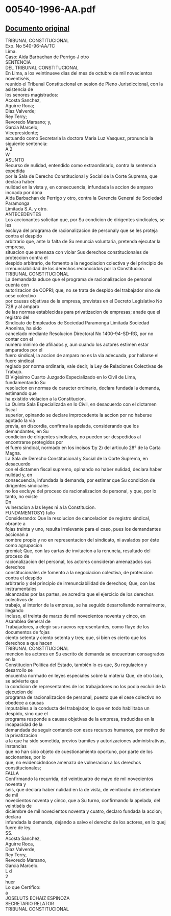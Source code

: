 
00540-1996-AA.pdf
=================
  
[Documento original](https://tc.gob.pe/jurisprudencia/1997/00540-1996-AA.pdf)  
---  
TRIBUNAL CONSTITUCIONAL  
Exp. No 540-96-AA/TC  
Lima.  
Caso: Aida Barbachan de Perrigo J otro  
SENTENCIA  
DEL TRIBUNAL CONSTITUCIONAL  
En Lima, a los veintinueve dias del mes de octubre de mil novecientos noventiséis,  
reunido el Tribunal Constitucional en sesion de Pleno Jurisdiccional, con la asistencia de  
los senores magistrados:  
Acosta Sanchez,  
Aguirre Roca;  
Diaz Valverde;  
Rey Terry;  
Revoredo Marsano; y,  
Garcia Marcelo;  
Vicepresidente;  
actuando como Secretaria la doctora Maria Luz Vasquez, pronuncia la siguiente sentencia:  
A 2  
W  
ASUNTO  
Recurso de nulidad, entendido como extraordinario, contra la sentencia expedida  
por la Sala de Derecho Constitucional y Social de la Corte Suprema, que declara haber  
nulidad en la vista y, en consecuencia, infundada la accion de amparo incoada por dona  
Aida Barbachan de Perrigo y otro, contra la Gerencia General de Sociedad Paramonga  
Limitada S.A. y otro.  
ANTECEDENTES  
Los accionantes solicitan que, por Su condicion de dirigentes sindicales, se les  
excluya del programa de racionalizacion de personaly que se les proteja contra el despido  
arbitrario que, ante la falta de Su renuncia voluntaria, pretenda ejecutar la empresa,  
situacion que amenaza con violar Sus derechos constitucionales de proteccion contra el  
despido arbitrario, de fomento a la negociacion colectiva y del principio de  
irrenunciabilidad de los derechos reconocidos por la Constitucion.  
TRIBUNAL CONSTITUCIONAL  
La demandada aduce que el programa de racionalizacion de personal cuenta con  
autorizacion de COPRI; que, no se trata de despido del trabajador sino de cese colectivo  
por causas objetivas de la empresa, previstas en el Decreto Legislativo No 728 y al amparo  
de las normas establecidas para privatizacion de empresas; anade que el registro del  
Sindicato de Empleados de Sociedad Paramonga Limitada Sociedad Anonima, ha sido  
cancelado mediante Resolucion Directoral No 1400-94-SD-RG, por no contar con el  
numero minimo de afiliados y, aun cuando los actores estimen estar amparados por el  
fuero sindical, la accion de amparo no es la via adecuada, por hallarse el fuero sindical  
reglado por norma ordinaria, vale decir, la Ley de Relaciones Colectivas de Trabajo.  
El Vigésimo Cuarto Juzgado Especializado en lo Civil de Lima, fundamentando Su  
resolucion en normas de caracter ordinario, declara fundada la demanda, estimando que  
ha existido violacion a la Constitucion.  
La Quinta Sala Especializada en lo Civil, en desacuerdo con el dictamen fiscal  
superior, opinando se declare improcedente la accion por no haberse agotado la via  
previa, en discordia, confirma la apelada, considerando que los demandantes, en Su  
condicion de dirigentes sindicales, no pueden ser despedidos al encontrarse protegidos por  
el fuero sindical, normado en los incisos 1)y 2) del articulo 28° de la Carta Magna.  
La Sala de Derecho Constitucional y Social de la Corte Suprema, en desacuerdo  
con el dictamen fiscal supremo, opinando no haber nulidad, declara haber nulidad y, en  
consecuencia, infundada la demanda, por estimar que Su condicion de dirigentes sindicales  
no los excluye del proceso de racionalizacion de personal, y que, por lo tanto, no existe  
Dn  
vulneracion a las leyes ni a la Constitucion.  
FUNDAMENTOSY) fallo  
Considerando: Que la resolucion de cancelacion de registro sindical, obrante a  
fojas treinta y uno, resulta irrelevante para el caso, pues los demandantes accionan a  
nombre propio y no en representacion del sindicato, ni avalados por éste como agrupacion  
gremial; Que, con las cartas de invitacion a la renuncia, resultado del proceso de  
racionalizacion del personal, los actores consideran amenazados sus derechos  
constitucionales de fomento a la negociacion colectiva, de proteccion contra el despido  
arbitrario y del principio de irrenunciabilidad de derechos; Que, con las instrumentales  
alcanzadas por las partes, se acredita que el ejercicio de los derechos colectivos de  
trabajo, al interior de la empresa, se ha seguido desarrollando normalmente, llegando  
incluso, el treinta de marzo de mil novecientos noventa y cinco, en Asamblea General de  
Trabajadores, a elegir sus nuevos representantes, como fluye de los documentos de fojas  
ciento setenta y ciento setenta y tres; que, si bien es cierto que los derechos a que hacen  
TRIBUNAL CONSTITUCIONAL  
mencion los actores en Su escrito de demanda se encuentran consagrados en la  
Constitucion Politica del Estado, también lo es que, Su regulacion y desarrollo se  
encuentra normado en leyes especiales sobre la materia Que, de otro lado, se advierte que  
la condicion de representantes de los trabajadores no los podia excluir de la ejecucion del  
programa de racionalizacion de personal, puesto que el cese colectivo no obedece a causas  
imputables a la conducta del trabajador, lo que en todo habilitaba un despido, sino que el  
programa responde a causas objetivas de la empresa, traducidas en la incapacidad de la  
demandada de seguir contando con esos recursos humanos, por motivo de la privatizacion  
a la que ha sido sometida, previos tramites y autorizaciones administrativas, instancias  
que no han sido objeto de cuestionamiento oportuno, por parte de los accionantes, por lo  
que, no evidencidndose amenaza de vulneracion a los derechos constitucionales;  
FALLA  
Confirmando la recurrida, del veinticuatro de mayo de mil novecientos noventa y  
seis, que declara haber nulidad en la de vista, de veintiocho de setiembre de mil  
novecientos noventa y cinco, que a Su turno, confirmando la apelada, del veintiséis de  
diciembre de mil novecientos noventa y cuatro, declaro fundada la accion; declara  
infundada la demanda, dejando a salvo el derecho de los actores, en lo quej fuere de ley.  
SS.  
Acosta Sanchez,  
Aguirre Roca,  
Diaz Valverde,  
Rey Terry,  
Revoredo Marsano,  
Garcia Marcelo.  
L d  
2  
huer  
Lo que Certifico:  
a  
JOSELUTS ECHAIZ ESPINOZA  
SECRETARIO RELATOR  
TRIBUNAL CONSTITUCIONAL